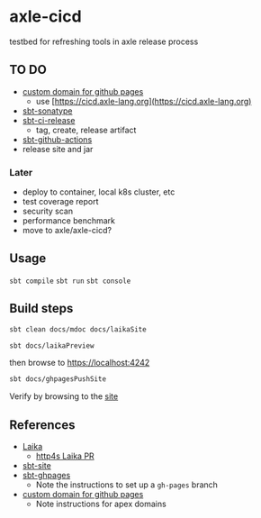 # axle-cicd

testbed for refreshing tools in axle release process

## TO DO

* [custom domain for github pages](https://docs.github.com/en/pages/configuring-a-custom-domain-for-your-github-pages-site)
  * use [https://cicd.axle-lang.org](https://cicd.axle-lang.org)
* [sbt-sonatype](https://github.com/xerial/sbt-sonatype)
* [sbt-ci-release](https://github.com/sbt/sbt-ci-release)
  * tag, create, release artifact
* [sbt-github-actions](https://github.com/djspiewak/sbt-github-actions)
* release site and jar

### Later

* deploy to container, local k8s cluster, etc
* test coverage report
* security scan
* performance benchmark
* move to axle/axle-cicd?

## Usage

`sbt compile`
`sbt run`
`sbt console`

## Build steps

```bash
sbt clean docs/mdoc docs/laikaSite
```

```bash
sbt docs/laikaPreview
```

then browse to [https://localhost:4242](https://localhost:4242)

```bash
sbt docs/ghpagesPushSite
```

Verify by browsing to the [site](https://adampingel.github.io/axle-cicd/)

## References

* [Laika](https://planet42.github.io/Laika/index.html)
  * [http4s Laika PR](https://github.com/http4s/http4s/pull/5313)
* [sbt-site](https://www.scala-sbt.org/sbt-site/)
* [sbt-ghpages](https://github.com/sbt/sbt-ghpages)
  * Note the instructions to set up a `gh-pages` branch
* [custom domain for github pages](https://docs.github.com/en/pages/configuring-a-custom-domain-for-your-github-pages-site)
  * Note instructions for apex domains

